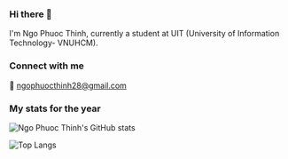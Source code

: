 
### Hi there 👋
I'm Ngo Phuoc Thinh, 
currently a student at UIT (University of Information Technology- VNUHCM).

### Connect with me
📧 ngophuocthinh28@gmail.com

### My stats for the year

![Ngo Phuoc Thinh's GitHub stats](https://github-readme-stats.vercel.app/api?username=thngph&show_icons=true&count_private=true)

![Top Langs](https://github-readme-stats.vercel.app/api/top-langs/?username=thngph&exclude_repo=zooTPJ)
